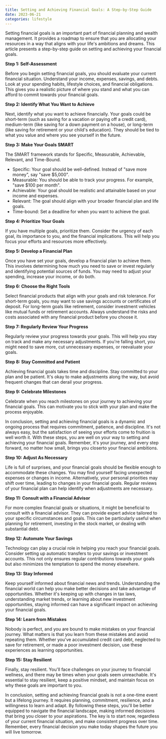 ```yaml
---
title: Setting and Achieving Financial Goals: A Step-by-Step Guide
date: 2023-06-21
categories: lifestyle
---
```



Setting financial goals is an important part of financial planning and wealth management. It provides a roadmap to ensure that you are allocating your resources in a way that aligns with your life's ambitions and dreams. This article presents a step-by-step guide on setting and achieving your financial goals.

**Step 1: Self-Assessment**

Before you begin setting financial goals, you should evaluate your current financial situation. Understand your income, expenses, savings, and debts. Look at your spending habits, lifestyle choices, and financial obligations. This gives you a realistic picture of where you stand and what you can afford to commit towards your financial goals.

**Step 2: Identify What You Want to Achieve**

Next, identify what you want to achieve financially. Your goals could be short-term (such as saving for a vacation or paying off a credit card), medium-term (like saving for a down payment on a house), or long-term (like saving for retirement or your child's education). They should be tied to what you value and where you see yourself in the future.

**Step 3: Make Your Goals SMART**

The SMART framework stands for Specific, Measurable, Achievable, Relevant, and Time-Bound.

- Specific: Your goal should be well-defined. Instead of "save more money", say "save $5,000".
- Measurable: You should be able to track your progress. For example, "save $100 per month".
- Achievable: Your goal should be realistic and attainable based on your income and expenses.
- Relevant: The goal should align with your broader financial plan and life goals.
- Time-bound: Set a deadline for when you want to achieve the goal.

**Step 4: Prioritize Your Goals**

If you have multiple goals, prioritize them. Consider the urgency of each goal, its importance to you, and the financial implications. This will help you focus your efforts and resources more effectively.

**Step 5: Develop a Financial Plan**

Once you have set your goals, develop a financial plan to achieve them. This involves determining how much you need to save or invest regularly and identifying potential sources of funds. You may need to adjust your spending, increase your income, or do both.

**Step 6: Choose the Right Tools**

Select financial products that align with your goals and risk tolerance. For short-term goals, you may want to use savings accounts or certificates of deposit. For long-term goals like retirement, consider investment vehicles like mutual funds or retirement accounts. Always understand the risks and costs associated with any financial product before you choose it.

**Step 7: Regularly Review Your Progress**

Regularly review your progress towards your goals. This will help you stay on track and make any necessary adjustments. If you're falling short, you might need to save more, cut unnecessary expenses, or reevaluate your goals.

**Step 8: Stay Committed and Patient**

Achieving financial goals takes time and discipline. Stay committed to your plan and be patient. It's okay to make adjustments along the way, but avoid frequent changes that can derail your progress.

**Step 9: Celebrate Milestones**

Celebrate when you reach milestones on your journey to achieving your financial goals. This can motivate you to stick with your plan and make the process enjoyable.

In conclusion, setting and achieving financial goals is a dynamic and ongoing process that requires commitment, patience, and discipline. It's not always easy, but the satisfaction of seeing your efforts come to fruition is well worth it. With these steps, you are well on your way to setting and achieving your financial goals. Remember, it's your journey, and every step forward, no matter how small, brings you closerto your financial ambitions.

**Step 10: Adjust As Necessary**

Life is full of surprises, and your financial goals should be flexible enough to accommodate these changes. You may find yourself facing unexpected expenses or changes in income. Alternatively, your personal priorities may shift over time, leading to changes in your financial goals. Regular reviews of your financial plan can help identify when adjustments are necessary.

**Step 11: Consult with a Financial Advisor**

For more complex financial goals or situations, it might be beneficial to consult with a financial advisor. They can provide expert advice tailored to your specific circumstances and goals. This can be particularly useful when planning for retirement, investing in the stock market, or dealing with substantial debt.

**Step 12: Automate Your Savings**

Technology can play a crucial role in helping you reach your financial goals. Consider setting up automatic transfers to your savings or investment accounts. This not only ensures regular contributions towards your goals but also minimizes the temptation to spend the money elsewhere.

**Step 13: Stay Informed**

Keep yourself informed about financial news and trends. Understanding the financial world can help you make better decisions and take advantage of opportunities. Whether it's keeping up with changes in tax laws, understanding market trends, or learning about new investment opportunities, staying informed can have a significant impact on achieving your financial goals.

**Step 14: Learn from Mistakes**

Nobody is perfect, and you are bound to make mistakes on your financial journey. What matters is that you learn from these mistakes and avoid repeating them. Whether you've accumulated credit card debt, neglected to save for retirement, or made a poor investment decision, use these experiences as learning opportunities.

**Step 15: Stay Resilient**

Finally, stay resilient. You'll face challenges on your journey to financial wellness, and there may be times when your goals seem unreachable. It's essential to stay resilient, keep a positive mindset, and maintain focus on why these goals are important to you.

In conclusion, setting and achieving financial goals is not a one-time event but a lifelong journey. It requires planning, commitment, resilience, and a willingness to learn and adapt. By following these steps, you'll be better equipped to navigate the financial landscape, making informed decisions that bring you closer to your aspirations. The key is to start now, regardless of your current financial situation, and make consistent progress over time. Remember, every financial decision you make today shapes the future you will live tomorrow.